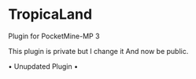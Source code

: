 # TropicaLand
Plugin for PocketMine-MP 3

This plugin is private but I change it
And now be public.

• Unupdated Plugin •
